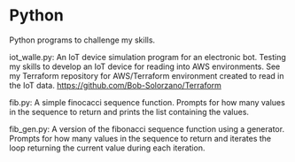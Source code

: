 # Python
Python programs to challenge my skills. 

iot_walle.py:  An IoT device simulation program for an electronic bot. Testing my skills to develop an IoT device for reading into AWS environments.  See my Terraform repository for AWS/Terraform environment created to read in the IoT data. 
https://github.com/Bob-Solorzano/Terraform

fib.py:  A simple finocacci sequence function.  Prompts for how many values in the sequence to return and prints the list containing the values. 

fib_gen.py:  A version of the fibonacci sequence function using a generator.  Prompts for how many values in the sequence to return and iterates the loop returning the current value during each iteration. 
